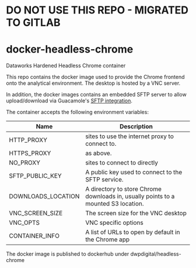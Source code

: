 # DO NOT USE THIS REPO - MIGRATED TO GITLAB

# docker-headless-chrome
Dataworks Hardened Headless Chrome container

This repo contains the docker image used to provide the Chrome frontend onto the analytical environment.
The desktop is hosted by a VNC server.

In addition, the docker images contains an embedded SFTP server to allow upload/download via Guacamole's [SFTP integration](https://guacamole.apache.org/doc/gug/configuring-guacamole.html#ssh).

The container accepts the following environment variables:

| Name | Description |
-------|-------------
HTTP_PROXY | sites to use the internet proxy to connect to.
HTTPS_PROXY | as above.
NO_PROXY | sites to connect to directly
SFTP_PUBLIC_KEY | A public key used to connect to the SFTP service.
DOWNLOADS_LOCATION | A directory to store Chrome downloads in, usually points to a mounted S3 location.
VNC_SCREEN_SIZE | The screen size for the VNC desktop
VNC_OPTS | VNC specific options
CONTAINER_INFO | A list of URLs to open by default in the Chrome app

The docker image is published to dockerhub under dwpdigital/headless-chrome
